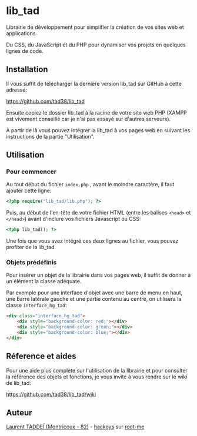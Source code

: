 # lib_tad

Librairie de développement pour simplifier la création de vos sites web et applications.

Du CSS, du JavaScript et du PHP pour dynamiser vos projets en quelques lignes de code.

## Installation

Il vous suffit de télécharger la dernière version lib_tad sur GitHub à cette adresse:

https://github.com/tad38/lib_tad

Ensuite copiez le dossier lib_tad à la racine de votre site web PHP (XAMPP est vivement conseillé car je n'ai pas essayé sur d'autres serveurs).

À partir de là vous pouvez intégrer la lib_tad à vos pages web en suivant les instructions de la partie "Utilisation".

## Utilisation

### Pour commencer

Au tout début du fichier `index.php` , avant le moindre caractère, il faut ajouter cette ligne:

```php 
<?php require("lib_tad/lib.php"); ?>
```

Puis, au début de l'en-tête de votre fichier HTML (entre les balises `<head>` et `</head>`) avant d'inclure vos fichiers Javascript ou CSS:

```php 
<?php lib_tad(); ?>
```

Une fois que vous avez intégré ces deux lignes au fichier, vous pouvez profiter de la lib_tad.

### Objets prédéfinis

Pour insérer un objet de la librairie dans vos pages web, il suffit de donner à un élément la classe adéquate.

Par exemple pour une interface d'objet avec une barre de menu en haut, une barre latérale gauche et une partie contenu au centre, on utilisera la classe `interface_hg_tad`:

```html
<div class="interface_hg_tad">
    <div style="background-color: red;"></div>
    <div style="background-color: green;"></div>
    <div style="background-color: blue;"></div>
</div>
```

## Réference et aides

Pour une aide plus complète sur l'utilisation de la librairie et pour consulter la référence des objets et fonctions, je vous invite à vous rendre sur le wiki de lib_tad:

https://github.com/tad38/lib_tad/wiki

## Auteur

[Laurent TADDEÏ (Montricoux - 82)](mailto://laurent.taddei.38@gmail.com)  -  [hackoys](mailto://hackoys@gmail.com) sur [root-me](https://www.root-me.org/hackoys)

